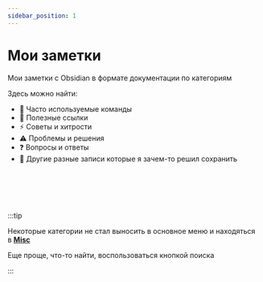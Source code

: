 ```yaml
---
sidebar_position: 1
---
```


# Мои заметки

Мои заметки с Obsidian в формате документации по категориям

Здесь можно найти:

- 📝 Часто используемые команды
- 🔗 Полезные ссылки
- ⚡ Советы и хитрости
- ⚠️ Проблемы и решения
- ❓ Вопросы и ответы
- 📂 Другие разные записи которые я зачем-то решил  сохранить

<br></br>
<br></br>

:::tip

Некоторые категории не стал выносить в основное меню и находяться в **[Misc](/docs/category/misc)** 

Еще проще, что-то найти, воспользоваться кнопкой поиска

:::
